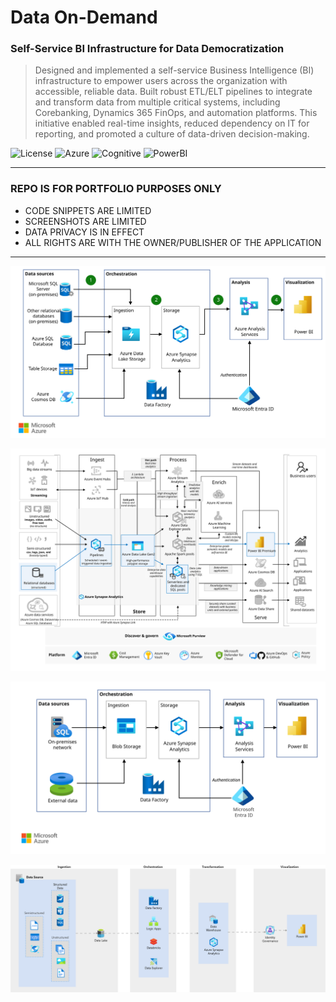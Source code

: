 # Data On-Demand
### Self-Service BI Infrastructure for Data Democratization
> Designed and implemented a self-service Business Intelligence (BI)
            infrastructure to empower users across the organization with
            accessible, reliable data. Built robust ETL/ELT pipelines to
            integrate and transform data from multiple critical systems,
            including Corebanking, Dynamics 365 FinOps, and automation
            platforms. This initiative enabled real-time insights, reduced
            dependency on IT for reporting, and promoted a culture of
            data-driven decision-making.

![License](https://img.shields.io/badge/license-Apache--2.0-red.svg)
![Azure](https://img.shields.io/badge/Azure-Data%20Factory-blue)
![Cognitive](https://img.shields.io/badge/Azure-Cognitive%20Services-8A2BE2)
![PowerBI](https://img.shields.io/badge/Microsoft-PowerBI-C8102E)

---

### REPO IS FOR PORTFOLIO PURPOSES ONLY
- CODE SNIPPETS ARE LIMITED
- SCREENSHOTS ARE LIMITED
- DATA PRIVACY IS IN EFFECT
- ALL RIGHTS ARE WITH THE OWNER/PUBLISHER OF THE APPLICATION

---

![img1](https://github.com/polljii/dataondemand/blob/main/dataondemand1.svg)

![img2](https://github.com/polljii/dataondemand/blob/main/dataondemand2.svg)

![img3](https://github.com/polljii/dataondemand/blob/main/dataondemand3.svg)

![img4](https://github.com/polljii/dataondemand/blob/main/dataondemand4.png)
